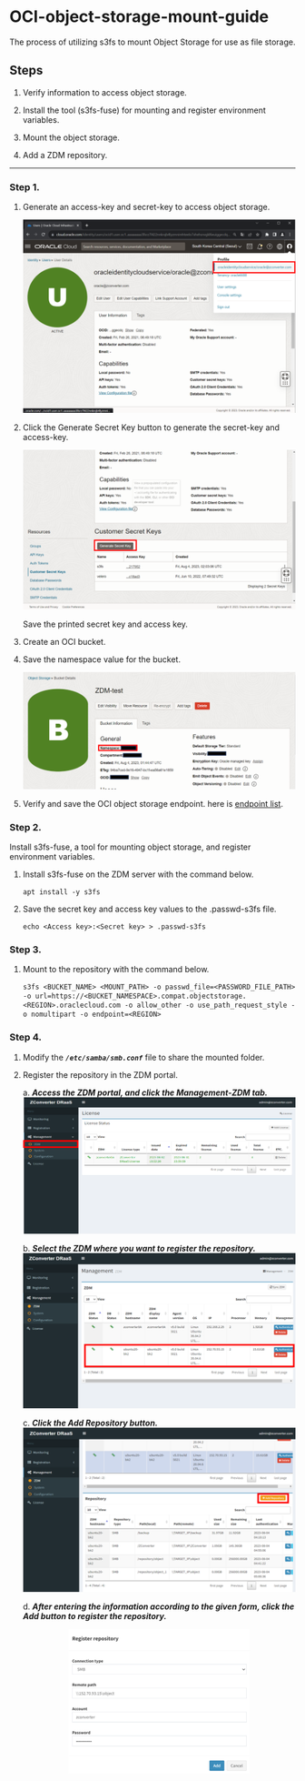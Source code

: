 # OCI-object-storage-mount-guide
The process of utilizing s3fs to mount Object Storage for use as file storage.

## Steps
1. Verify information to access object storage.

2. Install the tool (s3fs-fuse) for mounting and register environment variables.

3. Mount the object storage.

4. Add a ZDM repository.

---

### Step 1.
1.	Generate an access-key and secret-key to access object storage.

    ![user.png](/images/user.png)

2.	Click the Generate Secret Key button to generate the secret-key and access-key.

    ![user.png](/images/create_secretkey.png)

    Save the printed secret key and access key.

3.	Create an OCI bucket.

4.	Save the namespace value for the bucket.

    ![namespace.png](/images/namespace.png)

5.	Verify and save the OCI object storage endpoint. here is [endpoint list](https://docs.oracle.com/en-us/iaas/api/#/en/s3objectstorage/).

### Step 2.
Install s3fs-fuse, a tool for mounting object storage, and register environment variables.

1.	Install s3fs-fuse on the ZDM server with the command below.
    ```
    apt install -y s3fs
    ```

2.	Save the secret key and access key values to the .passwd-s3fs file.
    ```
    echo <Access key>:<Secret key> > .passwd-s3fs
    ```

### Step 3.

1.	Mount to the repository with the command below.
    ```
    s3fs <BUCKET_NAME> <MOUNT_PATH> -o passwd_file=<PASSWORD_FILE_PATH> -o url=https://<BUCKET_NAMESPACE>.compat.objectstorage.<REGION>.oraclecloud.com -o allow_other -o use_path_request_style -o nomultipart -o endpoint=<REGION>
    ```

### Step 4.
1.	Modify the ***`/etc/samba/smb.conf`*** file to share the mounted folder.

2.	Register the repository in the ZDM portal.
    
    a.	***Access the ZDM portal, and click the Management-ZDM tab.***
        ![zdm.png](/images/zdm.png)

    b.	***Select the ZDM where you want to register the repository.***
        ![select.png](/images/select.png)

    c.	***Click the Add Repository button.***
        ![add_repository.png](/images/add_repository.png)

    d.	***After entering the information according to the given form, click the Add button to register the repository.***
    <p align="center">
        <img src="../images/register_repository.png" alt="register_repository"/>
    </p>
